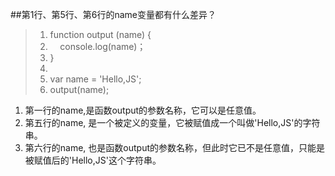 
##第1行、第5行、第6行的name变量都有什么差异？

> 1. function output (name) {
> 2. &nbsp;&nbsp;&nbsp;&nbsp;console.log(name)；
> 3. }
> 4. 
> 5. var name = 'Hello,JS';
> 6. output(name);



1. 第一行的name,是函数output的参数名称，它可以是任意值。
2. 第五行的name, 是一个被定义的变量，它被赋值成一个叫做'Hello,JS'的字符串。
3. 第六行的name, 也是函数output的参数名称，但此时它已不是任意值，只能是被赋值后的'Hello,JS'这个字符串。